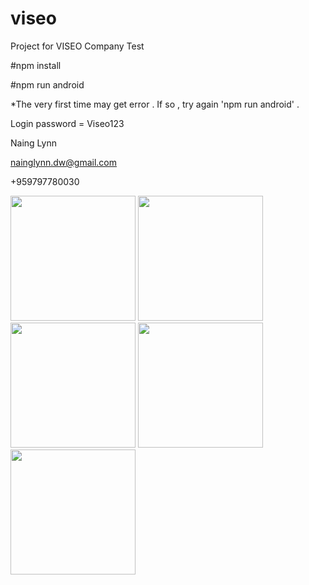 # viseo

Project for VISEO Company Test


#npm install

#npm run android 


*The very first time may get error . If so , try again 'npm run android' .


Login password = Viseo123


Naing Lynn

nainglynn.dw@gmail.com

+959797780030


<img src="https://user-images.githubusercontent.com/37519463/154856882-144f3777-d736-40d4-9fba-45285809d6b8.jpg" width="200" >
<img src="https://user-images.githubusercontent.com/37519463/154856879-0f891330-eef4-4cd2-a431-19f941b49f60.jpg" width="200" >

<img src="https://user-images.githubusercontent.com/37519463/154856881-c2f128af-91b6-48b3-be3b-a8a7e280c845.jpg" width="200" >
<img src="https://user-images.githubusercontent.com/37519463/154856876-69fbf40d-07d6-44f4-8607-571b29b9cf88.jpg" width="200" >
<img src="https://user-images.githubusercontent.com/37519463/154856883-10cc2662-84aa-4d66-80b2-8d2928bd48ea.jpg" width="200" >

